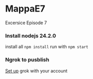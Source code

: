 # MappaE7
Excersice Episode 7

### Install nodejs 24.2.0

install all `npm install`
run with `npm start`

### Ngrok to pusblish

[Set up](https://dashboard.ngrok.com/get-started/setup/windows) grok with your account